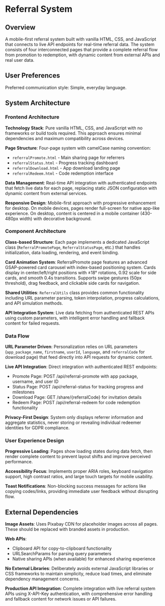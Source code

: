 # Referral System

## Overview

A mobile-first referral system built with vanilla HTML, CSS, and JavaScript that connects to live API endpoints for real-time referral data. The system consists of four interconnected pages that provide a complete referral flow from promotion to redemption, with dynamic content from external APIs and real user data.

## User Preferences

Preferred communication style: Simple, everyday language.

## System Architecture

### Frontend Architecture

**Technology Stack**: Pure vanilla HTML, CSS, and JavaScript with no frameworks or build tools required. This approach ensures minimal dependencies and maximum compatibility across devices.

**Page Structure**: Four-page system with camelCase naming convention:
- `referralPromote.html` - Main sharing page for referrers
- `referralStatus.html` - Progress tracking dashboard
- `referralDownload.html` - App download landing page
- `referralRedeem.html` - Code redemption interface

**Data Management**: Real-time API integration with authenticated endpoints that fetch live data for each page, replacing static JSON configuration with dynamic content from external services.

**Responsive Design**: Mobile-first approach with progressive enhancement for desktop. On mobile devices, pages render full-screen for native app-like experience. On desktop, content is centered in a mobile container (430-480px width) with decorative background.

### Component Architecture

**Class-based Structure**: Each page implements a dedicated JavaScript class (`ReferralPromotePage`, `ReferralStatusPage`, etc.) that handles initialization, data loading, rendering, and event binding.

**Card Animation System**: ReferralPromote page features an advanced GSAP-powered card carousel with index-based positioning system. Cards display in center/left/right positions with ±18° rotations, 0.92 scale for side cards, and smooth 0.4s transitions. Supports swipe gestures (50px threshold), drag feedback, and clickable side cards for navigation.

**Shared Utilities**: `ReferralUtils` class provides common functionality including URL parameter parsing, token interpolation, progress calculations, and API simulation methods.

**API Integration System**: Live data fetching from authenticated REST APIs using custom parameters, with intelligent error handling and fallback content for failed requests.

### Data Flow

**URL Parameter Driven**: Personalization relies on URL parameters (`app_package_name`, `firstname`, `userId`, `language`, and `referralCode` for download page) that feed directly into API requests for dynamic content.

**Live API Integration**: Direct integration with authenticated REST endpoints:
- Promote Page: POST /api/referral-promote with app package, username, and user ID
- Status Page: POST /api/referral-status for tracking progress and milestones  
- Download Page: GET /share/{referralCode} for invitation details
- Redeem Page: POST /api/referral-redeem for code redemption functionality

**Privacy-First Design**: System only displays referrer information and aggregate statistics, never storing or revealing individual redeemer identities for GDPR compliance.

### User Experience Design

**Progressive Loading**: Pages show loading states during data fetch, then render complete content to prevent layout shifts and improve perceived performance.

**Accessibility Focus**: Implements proper ARIA roles, keyboard navigation support, high contrast ratios, and large touch targets for mobile usability.

**Toast Notifications**: Non-blocking success messages for actions like copying codes/links, providing immediate user feedback without disrupting flow.

## External Dependencies

**Image Assets**: Uses Pixabay CDN for placeholder images across all pages. These should be replaced with branded assets in production.

**Web APIs**: 
- Clipboard API for copy-to-clipboard functionality
- URLSearchParams for parsing query parameters
- Native sharing APIs (when available) for enhanced sharing experience

**No External Libraries**: Deliberately avoids external JavaScript libraries or CSS frameworks to maintain simplicity, reduce load times, and eliminate dependency management concerns.

**Production API Integration**: Complete integration with live referral system APIs using X-API-Key authentication, with comprehensive error handling and fallback content for network issues or API failures.